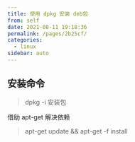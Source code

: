 ```yaml
---
title: 使用 dpkg 安装 deb包
from: self
date: 2021-08-11 19:18:36
permalink: /pages/2b25cf/
categories:
  - linux
sidebar: auto
---
```


## 安装命令 

> dpkg -i 安装包

借助 apt-get 解决依赖

> apt-get update && apt-get -f install 
